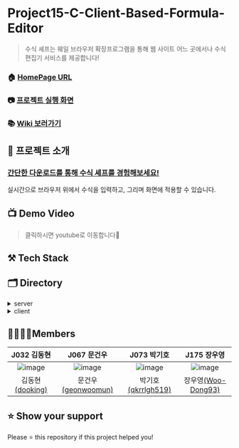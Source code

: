 # Project15-C-Client-Based-Formula-Editor
>수식 셰프는 웨일 브라우저 확장프로그램을 통해 웹 사이트 어느 곳에서나 수식편집기 서비스를 제공합니다!
### 🏠 [HomePage URL]()

### 📷 [프로젝트 실행 화면]()

### 📚 [Wiki 보러가기](https://github.com/boostcamp-2020/Project15-C-Client-Based-Formula-Editor/wiki)

## 📌 프로젝트 소개

### [간단한 다운로드를 통해 수식 셰프를 경험해보세요!](https://store.whale.naver.com/search/%EC%88%98%EC%8B%9D%20%EC%85%B0%ED%94%84)
실시간으로 브라우저 위에서 수식을 입력하고, 그리며 화면에 적용할 수 있습니다.

## 📺 Demo Video
> 클릭하시면 youtube로 이동합니다💨

## ⚒️ Tech Stack

## 🗂 Directory

<details>
<summary>server</summary>
  <div markdown="1">
    
```
🗃 Project Folder  
📁server  
├── app.js  
├── 📁bin  
│   └── www  
├── 📁config  
├── 📁models  
├── 📁controllers  
├── 📁services  
├── 📁routes
│   ├── 📁user
│   └── 📁favorite
└── 📁loaders
└── 📁utils
└── 📁__tests__  
```

  </div>
</details>

<details>
<summary>client</summary>
  <div markdown="1">
    
  ```
  📁client  
  ├── 📁public
  │   └── index.html
  └── 📁src
      ├── App
      ├── 📁components  
      │   ├── index.tsx   
      │   ├── style.ts
      │   └── (폴더명).ts
      ├── 📁contexts
      │   ├── index.ts   
      │   ├── 📁latex
      │   └── 📁user
      ├── 📁lib  
      │   ├── 📁hooks
      │   ├── 📁constants
      │   ├── 📁utils
      │   └── 📁apis
      └── 📁__tests__  
  ```
  
  </div>
</details>

## 👩‍👩‍👧‍👦Members
| J032 김동현 | J067 문건우 | J073 박기호 | J175 장우영 |
| :----------: |  :--------:  |  :---------: |  :---------: |
|![image](https://user-images.githubusercontent.com/23556120/99749140-41a24200-2b21-11eb-992a-6221872b3e5e.png)|![image](https://user-images.githubusercontent.com/23556120/99749193-58489900-2b21-11eb-9271-145b292a6080.png)|![image](https://user-images.githubusercontent.com/23556120/99749230-6a2a3c00-2b21-11eb-9801-4e39472ee4a3.png)|![image](https://user-images.githubusercontent.com/23556120/99749255-77472b00-2b21-11eb-8c63-d66d5c73f002.png)|
| 김동현[(dooking)](https://github.com/dooking)| 문건우[(geonwoomun)](https://github.com/geonwoomun) | 박기호[(qkrrlgh519)](https://github.com/qkrrlgh519) | 장우영[(Woo-Dong93)](https://github.com/Woo-Dong93) |


## ⭐ Show your support
Please ⭐️ this repository if this project helped you!
